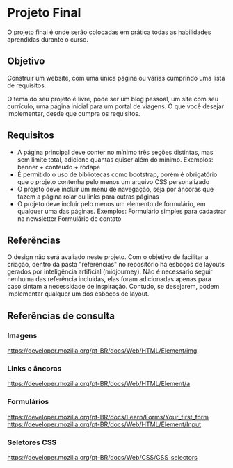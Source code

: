 # Projeto Final

O projeto final é onde serão colocadas em prática todas as habilidades aprendidas durante o curso.

## Objetivo

Construir um website, com uma única página ou várias cumprindo uma lista de requisitos.

O tema do seu projeto é livre, pode ser um blog pessoal, um site com seu currículo, uma página inicial para um portal de viagens. O que você desejar implementar, desde que cumpra os requisitos.

## Requisitos

- A página principal deve conter no mínimo três seções distintas, mas sem limite total, adicione quantas quiser além do mínimo. Exemplos: banner + conteudo + rodape
- É permitido o uso de bibliotecas como bootstrap, porém é obrigatório que o projeto contenha pelo menos um arquivo CSS personalizado
- O projeto deve incluir um menu de navegação, seja por âncoras que fazem a página rolar ou links para outras páginas
- O projeto deve incluir pelo menos um elemento de formulário, em qualquer uma das páginas. Exemplos:
Formulário simples para cadastrar na newsletter
Formulário de contato

## Referências

O design não será avaliado neste projeto. Com o objetivo de facilitar a criação, dentro da pasta "referências" no repositório há esboços de layouts gerados por inteligência artificial (midjourney). Não é necessário seguir nenhuma das referência incluidas, elas foram adicionadas apenas para caso sintam a necessidade de inspiração. Contudo, se desejarem, podem implementar qualquer um dos esboços de layout.

## Referências de consulta

### Imagens
https://developer.mozilla.org/pt-BR/docs/Web/HTML/Element/img

### Links e âncoras
https://developer.mozilla.org/pt-BR/docs/Web/HTML/Element/a

### Formulários
https://developer.mozilla.org/pt-BR/docs/Learn/Forms/Your_first_form
https://developer.mozilla.org/pt-BR/docs/Web/HTML/Element/Input

### Seletores CSS
https://developer.mozilla.org/pt-BR/docs/Web/CSS/CSS_selectors